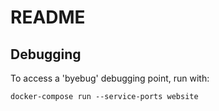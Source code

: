 # README

## Debugging

To access a 'byebug' debugging point, run with:

```
docker-compose run --service-ports website
```